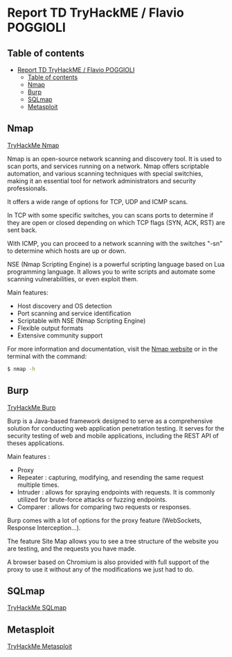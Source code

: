 # Report TD TryHackME / Flavio POGGIOLI

## Table of contents

- [Report TD TryHackME / Flavio POGGIOLI](#report-td-tryhackme--flavio-poggioli)
  - [Table of contents](#table-of-contents)
  - [Nmap](#nmap)
  - [Burp](#burp)
  - [SQLmap](#sqlmap)
  - [Metasploit](#metasploit)


## Nmap

[TryHackMe Nmap](https://tryhackme.com/room/furthernmap)

Nmap is an open-source network scanning and discovery tool. 
It is used to scan ports, and services running on a network. 
Nmap offers scriptable automation, and various scanning techniques with special switchies, making it an essential tool for network administrators and security professionals.

It offers a wide range of options for TCP, UDP and ICMP scans. 

In TCP with some specific switches, you can scans ports to determine if they are open or closed depending on which TCP flags (SYN, ACK, RST) are sent back.

With ICMP, you can proceed to a network scanning with the switches "-sn" to determine which hosts are up or down.

NSE (Nmap Scripting Engine) is a powerful scripting language based on Lua programming language.
It allows you to write scripts and automate some scanning vulnerabilities, or even exploit them.

Main features:
- Host discovery and OS detection
- Port scanning and service identification
- Scriptable with NSE (Nmap Scripting Engine)
- Flexible output formats
- Extensive community support

For more information and documentation, visit the [Nmap website](https://nmap.org/) or in the terminal with the command:

```bash
$ nmap -h
```

## Burp

[TryHackMe Burp](https://tryhackme.com/room/burpsuitebasics)

Burp is a Java-based framework designed to serve as a comprehensive solution for conducting web application penetration testing. It serves for the security testing of web and mobile applications, including the REST API of theses applications.

Main features : 
- Proxy
- Repeater : capturing, modifying, and resending the same request multiple times.
- Intruder : allows for spraying endpoints with requests. It is commonly utilized for brute-force attacks or fuzzing endpoints.
- Comparer : allows for comparing two requests or responses.

Burp comes with a lot of options for the proxy feature (WebSockets, Response Interception...).

The feature Site Map allows you to see a tree structure of the website you are testing, and the requests you have made.

A browser based on Chromium is also provided with full support of the proxy to use it without any of the modifications we just had to do.


## SQLmap

[TryHackMe SQLmap](https://tryhackme.com/room/sqlmap)



## Metasploit


[TryHackMe Metasploit](https://tryhackme.com/room/metasploitintro)